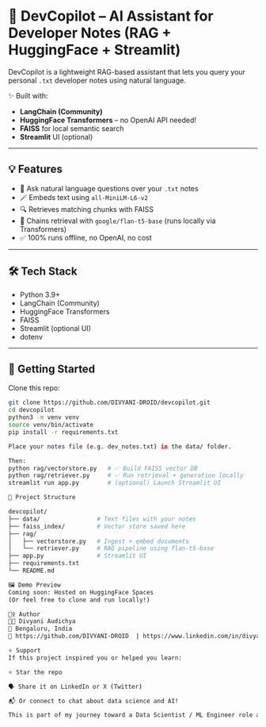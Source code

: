 # 🧠 DevCopilot – AI Assistant for Developer Notes (RAG + HuggingFace + Streamlit)

DevCopilot is a lightweight RAG-based assistant that lets you query your personal `.txt` developer notes using natural language.

✨ Built with:
- **LangChain (Community)**
- **HuggingFace Transformers** – no OpenAI API needed!
- **FAISS** for local semantic search
- **Streamlit** UI (optional)

---

## 💡 Features

- 🧠 Ask natural language questions over your `.txt` notes
- 🪄 Embeds text using `all-MiniLM-L6-v2`
- 🔍 Retrieves matching chunks with FAISS
- 🧩 Chains retrieval with `google/flan-t5-base` (runs locally via Transformers)
- ✅ 100% runs offline, no OpenAI, no cost

---

## 🛠️ Tech Stack

- Python 3.9+
- LangChain (Community)
- HuggingFace Transformers
- FAISS
- Streamlit (optional UI)
- dotenv

---

## 🚀 Getting Started

Clone this repo:

```bash
git clone https://github.com/DIVYANI-DROID/devcopilot.git
cd devcopilot
python3 -m venv venv
source venv/bin/activate
pip install -r requirements.txt

Place your notes file (e.g. dev_notes.txt) in the data/ folder.

Then:
python rag/vectorstore.py   # ✅ Build FAISS vector DB
python rag/retriever.py     # ✅ Run retrieval + generation locally
streamlit run app.py        # (optional) Launch Streamlit UI

📁 Project Structure

devcopilot/
├── data/                # Text files with your notes
├── faiss_index/         # Vector store saved here
├── rag/
│   ├── vectorstore.py   # Ingest + embed documents
│   └── retriever.py     # RAG pipeline using flan-t5-base
├── app.py               # Streamlit UI
├── requirements.txt
└── README.md

🖼️ Demo Preview
Coming soon: Hosted on HuggingFace Spaces
(Or feel free to clone and run locally!)

🙋‍♀️ Author
👩‍💻 Divyani Audichya
📍 Bengaluru, India
🔗 https://github.com/DIVYANI-DROID  | https://www.linkedin.com/in/divyaniaudichya/

⭐️ Support
If this project inspired you or helped you learn:

⭐️ Star the repo

🗣️ Share it on LinkedIn or X (Twitter)

📬 Or connect to chat about data science and AI!

This is part of my journey toward a Data Scientist / ML Engineer role at top product companies like Atlassian, Google, and Microsoft.


